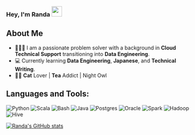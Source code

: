 
<h3>Hey, I'm Randa <img src="https://emojis.slackmojis.com/emojis/images/1621024394/39092/cat-roll.gif?1621024394" width="28" /></h3>

## About Me

- 👩🏻‍💻 I am a passionate problem solver with a background in **Cloud Technical Support** transitioning into **Data Engineering**.
- 💻 Currently learning **Data Engineering**, **Japanese**, and **Technical Writing**.
- 🐱‍👓 **Cat** Lover | **Tea** Addict | Night Owl

## Languages and Tools: 
![Python](https://img.shields.io/badge/Python-14354C?style=for-the-badge&logo=python&logoColor=white) ![Scala](https://img.shields.io/badge/Scala-DC322F?style=for-the-badge&logo=scala&logoColor=white) ![Bash](https://img.shields.io/badge/Bash-4EAA25?style=for-the-badge&logo=gnubash&logoColor=white) ![Java](https://img.shields.io/badge/Java-ED8B00?style=for-the-badge&logo=openjdk&logoColor=white) ![Postgres](https://img.shields.io/badge/Postgres-316192?style=for-the-badge&logo=postgresql&logoColor=white) ![Oracle](https://img.shields.io/badge/Oracle-F80000?style=for-the-badge&logo=oracle&logoColor=white) ![Spark](https://img.shields.io/badge/Spark-E25A1C?style=for-the-badge&logo=apachespark&logoColor=white) ![Hadoop](https://img.shields.io/badge/Hadoop-66CCFF?style=for-the-badge&logo=apachehadoop&logoColor=black) ![Hive](https://img.shields.io/badge/Hive-FDEE21?style=for-the-badge&logo=apachehive&logoColor=black)

[![Randa's GitHub stats](https://github-readme-stats.vercel.app/api?username=randayasser)](https://github.com/anuraghazra/github-readme-stats)
